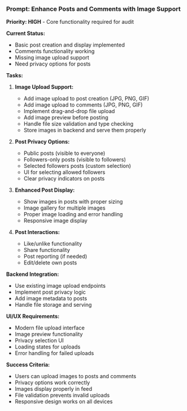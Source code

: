 ### Prompt: Enhance Posts and Comments with Image Support

**Priority: HIGH** - Core functionality required for audit

**Current Status:**
- Basic post creation and display implemented
- Comments functionality working
- Missing image upload support
- Need privacy options for posts

**Tasks:**
1. **Image Upload Support:**
   - Add image upload to post creation (JPG, PNG, GIF)
   - Add image upload to comments (JPG, PNG, GIF)
   - Implement drag-and-drop file upload
   - Add image preview before posting
   - Handle file size validation and type checking
   - Store images in backend and serve them properly

2. **Post Privacy Options:**
   - Public posts (visible to everyone)
   - Followers-only posts (visible to followers)
   - Selected followers posts (custom selection)
   - UI for selecting allowed followers
   - Clear privacy indicators on posts

3. **Enhanced Post Display:**
   - Show images in posts with proper sizing
   - Image gallery for multiple images
   - Proper image loading and error handling
   - Responsive image display

4. **Post Interactions:**
   - Like/unlike functionality
   - Share functionality
   - Post reporting (if needed)
   - Edit/delete own posts

**Backend Integration:**
- Use existing image upload endpoints
- Implement post privacy logic
- Add image metadata to posts
- Handle file storage and serving

**UI/UX Requirements:**
- Modern file upload interface
- Image preview functionality
- Privacy selection UI
- Loading states for uploads
- Error handling for failed uploads

**Success Criteria:**
- Users can upload images to posts and comments
- Privacy options work correctly
- Images display properly in feed
- File validation prevents invalid uploads
- Responsive design works on all devices
